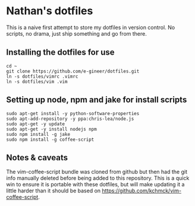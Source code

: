 # Nathan's dotfiles

This is a naive first attempt to store my dotfiles in version control. No
scripts, no drama, just ship something and go from there.

## Installing the dotfiles for use

```
cd ~
git clone https://github.com/e-gineer/dotfiles.git
ln -s dotfiles/vimrc .vimrc
ln -s dotfiles/vim .vim
```

## Setting up node, npm and jake for install scripts

```
sudo apt-get install -y python-software-properties
sudo apt-add-repository -y ppa:chris-lea/node.js
sudo apt-get -y update
sudo apt-get -y install nodejs npm
sudo npm install -g jake
sudo npm install -g coffee-script
```

## Notes & caveats

The vim-coffee-script bundle was cloned from github but then had the git info
manually deleted before being added to this repository. This is a quick win
to ensure it is portable with these dotfiles, but will make updating it a little
harder than it should be based on https://github.com/kchmck/vim-coffee-script.
